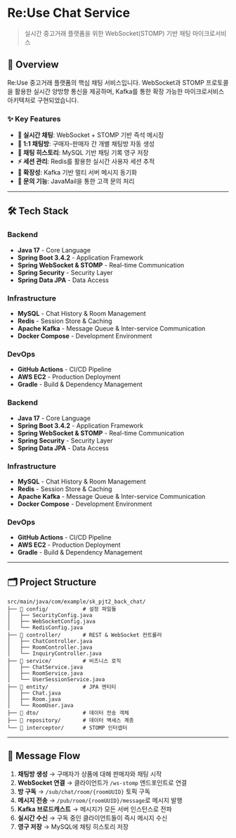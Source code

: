 # Re:Use Chat Service

> 실시간 중고거래 플랫폼을 위한 WebSocket(STOMP) 기반 채팅 마이크로서비스

## 🚀 Overview

Re:Use 중고거래 플랫폼의 핵심 채팅 서비스입니다. WebSocket과 STOMP 프로토콜을 활용한 실시간 양방향 통신을 제공하며, Kafka를 통한 확장 가능한 마이크로서비스 아키텍처로 구현되었습니다.

### ✨ Key Features

- **🔄 실시간 채팅**: WebSocket + STOMP 기반 즉석 메시징
- **📱 1:1 채팅방**: 구매자-판매자 간 개별 채팅방 자동 생성
- **💾 채팅 히스토리**: MySQL 기반 채팅 기록 영구 저장
- **⚡ 세션 관리**: Redis를 활용한 실시간 사용자 세션 추적
- **🔗 확장성**: Kafka 기반 멀티 서버 메시지 동기화
- **📧 문의 기능**: JavaMail을 통한 고객 문의 처리

---

## 🛠️ Tech Stack

### Backend
- **Java 17** - Core Language
- **Spring Boot 3.4.2** - Application Framework
- **Spring WebSocket & STOMP** - Real-time Communication
- **Spring Security** - Security Layer
- **Spring Data JPA** - Data Access

### Infrastructure
- **MySQL** - Chat History & Room Management
- **Redis** - Session Store & Caching
- **Apache Kafka** - Message Queue & Inter-service Communication
- **Docker Compose** - Development Environment

### DevOps
- **GitHub Actions** - CI/CD Pipeline
- **AWS EC2** - Production Deployment
- **Gradle** - Build & Dependency Management

### Backend
- **Java 17** - Core Language
- **Spring Boot 3.4.2** - Application Framework
- **Spring WebSocket & STOMP** - Real-time Communication
- **Spring Security** - Security Layer
- **Spring Data JPA** - Data Access

### Infrastructure
- **MySQL** - Chat History & Room Management
- **Redis** - Session Store & Caching
- **Apache Kafka** - Message Queue & Inter-service Communication
- **Docker Compose** - Development Environment

### DevOps
- **GitHub Actions** - CI/CD Pipeline
- **AWS EC2** - Production Deployment
- **Gradle** - Build & Dependency Management

---

## 🗂️ Project Structure

```
src/main/java/com/example/sk_pjt2_back_chat/
├── 📁 config/           # 설정 파일들
│   ├── SecurityConfig.java
│   ├── WebSocketConfig.java
│   └── RedisConfig.java
├── 📁 controller/       # REST & WebSocket 컨트롤러
│   ├── ChatController.java
│   ├── RoomController.java
│   └── InquiryController.java
├── 📁 service/          # 비즈니스 로직
│   ├── ChatService.java
│   ├── RoomService.java
│   └── UserSessionService.java
├── 📁 entity/           # JPA 엔티티
│   ├── Chat.java
│   ├── Room.java
│   └── RoomUser.java
├── 📁 dto/              # 데이터 전송 객체
├── 📁 repository/       # 데이터 액세스 계층
└── 📁 interceptor/      # STOMP 인터셉터
```
---
## 🔄 Message Flow

1. **채팅방 생성** → 구매자가 상품에 대해 판매자와 채팅 시작
2. **WebSocket 연결** → 클라이언트가 `/ws-stomp` 엔드포인트로 연결
3. **방 구독** → `/sub/chat/room/{roomUUID}` 토픽 구독
4. **메시지 전송** → `/pub/room/{roomUUID}/message`로 메시지 발행
5. **Kafka 브로드캐스트** → 메시지가 모든 서버 인스턴스로 전파
6. **실시간 수신** → 구독 중인 클라이언트들이 즉시 메시지 수신
7. **영구 저장** → MySQL에 채팅 히스토리 저장
